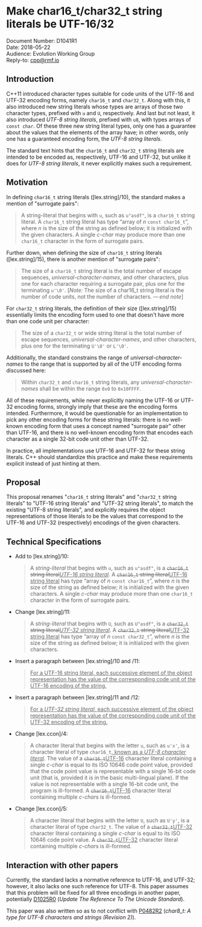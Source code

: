 # Make char16_t/char32_t string literals be UTF-16/32

Document Number: D1041R1  
Date: 2018-05-22  
Audience: Evolution Working Group  
Reply-to: cpp@rmf.io

## Introduction

C++11 introduced character types suitable for code units of the UTF-16 and
UTF-32 encoding forms, namely `char16_t` and `char32_t`. Along with this, it
also introduced new string literals whose types are arrays of those two
character types, prefixed with `u` and `U`, respectively. And last but not
least, it also introduced *UTF-8 string literals*, prefixed with `u8`, with
types arrays of `const char`. Of these three new string literal types, only one
has a guarantee about the values that the elements of the array have; in other
words, only one has a guaranteed encoding form, the *UTF-8 string literals*.

The standard text hints that the `char16_t` and `char32_t` string literals are
intended to be encoded as, respectively, UTF-16 and UTF-32, but unlike it does
for *UTF-8 string literals*, it never explicitly makes such a requirement.

## Motivation

In defining `char16_t` string literals ([lex.string]/10), the standard makes a
mention of "surrogate pairs":

> A string-literal that begins with `u`, such as `u"asdf"`, is a `char16_t`
> string literal.  A `char16_t` string literal has type “array of *n* `const
> char16_t`”, where *n* is the size of the string as defined below; it is
> initialized with the given characters. A single *c-char* may produce more
> than one `char16_t` character in the form of surrogate pairs.

Further down, when defining the size of `char16_t` string literals
([lex.string]/15), there is another mention of "surrogate pairs":

> The size of a `char16_t` string literal is the total number of escape
> sequences, *universal-character-names*, and other characters, plus one for
> each character requiring a surrogate pair, plus one for the terminating
> `u'\0'`.  [*Note:* The size of a char16_­t string literal is the number of
> code units, not the number of characters. — *end note*]

For `char32_t` string literals, the definition of their size (\[lex.string]/15)
essentially limits the encoding form used to one that doesn't have more than
one code unit per character:

> The size of a `char32_t` or wide string literal is the total number of escape
> sequences, *universal-character-names*, and other characters, plus one for
> the terminating `U'\0'` or `L'\0'`.

Additionally, the standard constrains the range of *universal-character-names*
to the range that is supported by all of the UTF encoding forms discussed here:

> Within `char32_t` and `char16_t` string literals, any
> *universal-character-names* shall be within the range `0x0` to `0x10FFFF`.

All of these requirements, while never explicitly naming the UTF-16 or UTF-32
encoding forms, strongly imply that these are the encoding forms intended.
Furthermore, it would be questionable for an implementation to pick any other
encoding forms for these string literals: there is no well-known encoding form
that uses a concept named "surrogate pair" other than UTF-16, and there is no
well-known encoding form that encodes each character as a single 32-bit code
unit other than UTF-32.

In practice, all implementations use UTF-16 and UTF-32 for these string
literals. C++ should standardize this practice and make these requirements
explicit instead of just hinting at them.

## Proposal

This proposal renames "`char16_t` string literals" and "`char32_t` string
literals" to "UTF-16 string literals" and "UTF-32 string literals", to match
the existing "UTF-8 string literals", and explicitly requires the object
representations of those literals to be the values that correspond to the
UTF-16 and UTF-32 (respectively) encodings of the given characters.

## Technical Specifications

 - Add to [lex.string]/10:

    > A *string-literal* that begins with `u`, such as `u"asdf"`, is a
    > <del>`char16_t` string literal</del><ins>*UTF-16 string literal*</ins>. A
    > <del>`char16_t` string literal</del><ins>UTF-16 string literal</ins> has
    > type “array of *n* `const char16_t`”, where *n* is the size of the string
    > as defined below; it is initialized with the given characters. A single
    > *c-char* may produce more than one `char16_t` character in the form of
    > surrogate pairs.

 - Change [lex.string]/11:

    > A *string-literal* that begins with `U`, such as `U"asdf"`, is a
    > <del>`char32_t` string literal</del><ins>*UTF-32 string literal*</ins>.
    > A <del>`char32_t` string literal</del><ins>UTF-32 string literal</ins>
    > has type “array of *n* `const char32_t`”, where *n* is the size of the
    > string as defined below; it is initialized with the given characters.

 - Insert a paragraph between [lex.string]/10 and /11:

    > <ins>For a UTF-16 string literal, each successive element of the object
    > representation has the value of the corresponding code unit of the UTF-16
    > encoding of the string.</ins>

- Insert a paragraph between [lex.string]/11 and /12:

    > <ins>For a *UTF-32 string literal*, each successive element of the object
    > representation has the value of the corresponding code unit of the UTF-32
    > encoding of the string.</ins>

- Change [lex.ccon]/4:

    > A character literal that begins with the letter `u`, such as `u'x'`, is a
    > character literal of type `char16_t`<ins>, known as a *UTF-8 character
    > literal*</ins>. The value of a <del>`char16_t`</del><ins>UTF-16</ins>
    > character literal containing a single *c-char* is equal to its ISO 10646
    > code point value, provided that the code point value is representable
    > with a single 16-bit code unit (that is, provided it is in the basic
    > multi-lingual plane). If the value is not representable with a single
    > 16-bit code unit, the program is ill-formed. A
    > <del>`char16_t`</del><ins>UTF-16</ins> character literal containing
    > multiple *c-char*s is ill-formed.

- Change [lex.ccon]/5:

    > A character literal that begins with the letter `U`, such as `U'y'`, is a
    > character literal of type `char32_t`. The value of a
    > <del>`char32_­t`</del><ins>UTF-32</ins> character literal containing a
    > single *c-char* is equal to its ISO 10646 code point value. A
    > <del>`char32_­t`</del><ins>UTF-32</ins> character literal containing
    > multiple *c-char*s is ill-formed.

## Interaction with other papers

Currently, the standard lacks a normative reference to UTF-16, and UTF-32;
however, it also lacks one such reference for UTF-8. This paper assumes that
this problem will be fixed for all three encodings in another paper,
potentially
[D1025R0](https://github.com/sg16-unicode/sg16/blob/master/papers/D1025R0.md)
(*Update The Reference To The Unicode Standard*).

This paper was also written so as to not conflict with
[P0482R2](http://www.open-std.org/jtc1/sc22/wg21/docs/papers/2018/p0482r2.html)
(*char8_t: A type for UTF-8 characters and strings (Revision 2)*).
